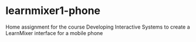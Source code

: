 # learnmixer1-phone
Home assignment for the course Developing Interactive Systems to create a LearnMixer interface for a mobile phone

